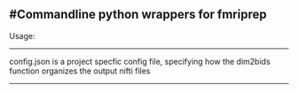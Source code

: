 #Commandline python wrappers for fmriprep
---
Usage:

---
config.json is a project specfic config file, specifying how the dim2bids
function organizes the output nifti files

---

